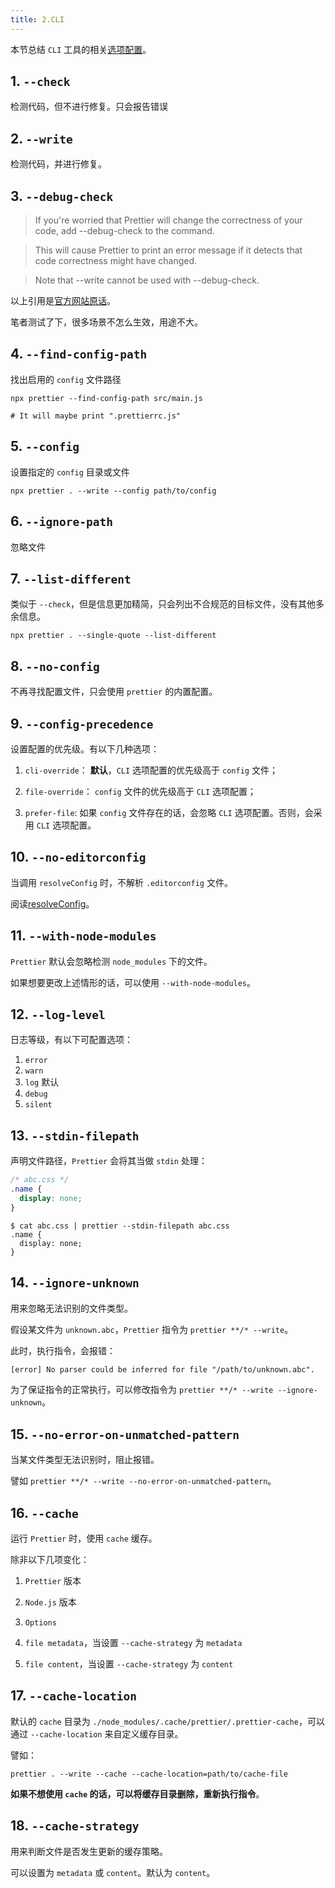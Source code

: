 ```yaml
---
title: 2.CLI
---
```


本节总结 `CLI` 工具的相关[选项配置](https://prettier.io/docs/en/cli)。

## 1. `--check`

检测代码，但不进行修复。只会报告错误

## 2. `--write`

检测代码，并进行修复。

## 3. `--debug-check`

> If you're worried that Prettier will change the correctness of your code, add --debug-check to the command. 

> This will cause Prettier to print an error message if it detects that code correctness might have changed. 

> Note that --write cannot be used with --debug-check.

以上引用是[官方网站原话](https://prettier.io/docs/en/cli#--debug-check)。

笔者测试了下，很多场景不怎么生效，用途不大。

## 4. `--find-config-path`

找出启用的 `config` 文件路径

```shell
npx prettier --find-config-path src/main.js

# It will maybe print ".prettierrc.js"
```

## 5. `--config`

设置指定的 `config` 目录或文件

```shell
npx prettier . --write --config path/to/config
```

## 6. `--ignore-path`

忽略文件

## 7. `--list-different`

类似于 `--check`，但是信息更加精简，只会列出不合规范的目标文件，没有其他多余信息。

```shell
npx prettier . --single-quote --list-different
```

## 8. `--no-config`

不再寻找配置文件，只会使用 `prettier` 的内置配置。

## 9. `--config-precedence`

设置配置的优先级。有以下几种选项：

1. `cli-override`： **默认**，`CLI` 选项配置的优先级高于 `config` 文件；

2. `file-override`： `config` 文件的优先级高于 `CLI` 选项配置；

3. `prefer-file`: 如果 `config` 文件存在的话，会忽略 `CLI` 选项配置。否则，会采用 `CLI` 选项配置。

## 10. `--no-editorconfig`

当调用 `resolveConfig` 时，不解析 `.editorconfig` 文件。

阅读[resolveConfig](https://prettier.io/docs/en/api#prettierresolveconfigfilepath--options)。

## 11. `--with-node-modules`

`Prettier` 默认会忽略检测 `node_modules` 下的文件。

如果想要更改上述情形的话，可以使用 `--with-node-modules`。

## 12. `--log-level`

日志等级，有以下可配置选项：

1. `error`
2. `warn`
3. `log` 默认
4. `debug`
5. `silent`

## 13. `--stdin-filepath`

声明文件路径，`Prettier` 会将其当做 `stdin` 处理：

```css
/* abc.css */
.name {
  display: none;
}
```

```shell
$ cat abc.css | prettier --stdin-filepath abc.css
.name {
  display: none;
}
```

## 14. `--ignore-unknown`

用来忽略无法识别的文件类型。

假设某文件为 `unknown.abc`，`Prettier` 指令为 `prettier **/* --write`。

此时，执行指令，会报错：

```txt
[error] No parser could be inferred for file "/path/to/unknown.abc".
```

为了保证指令的正常执行，可以修改指令为 `prettier **/* --write --ignore-unknown`。

## 15. `--no-error-on-unmatched-pattern`

当某文件类型无法识别时，阻止报错。

譬如 `prettier **/* --write --no-error-on-unmatched-pattern`。

## 16. `--cache`

运行 `Prettier` 时，使用 `cache` 缓存。

除非以下几项变化：

1. `Prettier` 版本

2. `Node.js` 版本

3. `Options`

4. `file metadata`，当设置 `--cache-strategy` 为 `metadata`

5. `file content`，当设置 `--cache-strategy` 为 `content`

## 17. `--cache-location`

默认的 `cache` 目录为 `./node_modules/.cache/prettier/.prettier-cache`，可以通过 `--cache-location` 来自定义缓存目录。

譬如：

```shell
prettier . --write --cache --cache-location=path/to/cache-file
```

**如果不想使用 `cache` 的话，可以将缓存目录删除，重新执行指令**。

## 18. `--cache-strategy`

用来判断文件是否发生更新的缓存策略。

可以设置为 `metadata` 或 `content`。默认为 `content`。
